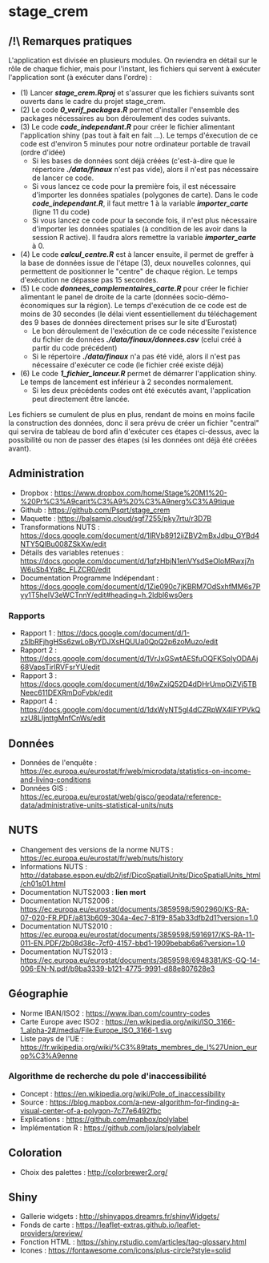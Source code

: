 # stage_crem

## /!\\ Remarques pratiques

L'application est divisée en plusieurs modules. On reviendra en détail sur le rôle de chaque fichier, mais pour l'instant, les fichiers qui servent à exécuter l'application sont (à exécuter dans l'ordre) :


* (1) Lancer ***stage_crem.Rproj*** et s'assurer que les fichiers suivants sont ouverts dans le cadre du projet stage_crem.
* (2) Le code ***0_verif_packages.R*** permet d'installer l'ensemble des packages nécessaires au bon déroulement des codes suivants.
* (3) Le code ***code_independant.R*** pour créer le fichier alimentant l'application shiny (pas tout à fait en fait ...). Le temps d'éxecution de ce code est d'environ 5 minutes pour notre ordinateur portable de travail (ordre d'idée)
    - Si les bases de données sont déjà créées (c'est-à-dire que le répertoire ***./data/finaux*** n'est pas vide), alors il n'est pas nécessaire de lancer ce code.
    - Si vous lancez ce code pour la première fois, il est nécessaire d'importer les données spatiales (polygones de carte). Dans le code ***code_independant.R***, il faut mettre 1 à la variable ***importer_carte*** (ligne 11 du code)
    - Si vous lancez ce code pour la seconde fois, il n'est plus nécessaire d'importer les données spatiales (à condition de les avoir dans la session R active). Il faudra alors remettre la variable ***importer_carte*** à 0.
* (4) Le code ***calcul_centre.R*** est à lancer ensuite, il permet de greffer à la base de données issue de l'étape (3), deux nouvelles colonnes, qui permettent de positionner le "centre" de chaque région. Le temps d'exécution ne dépasse pas 15 secondes.
* (5) Le code ***donnees_complementaires_carte.R*** pour créer le fichier alimentant le panel de droite de la carte (données socio-démo-économiques sur la région). Le temps d'exécution de ce code est de moins de 30 secondes (le délai vient essentiellement du téléchagement des 9 bases de données directement prises sur le site d'Eurostat)
    - Le bon déroulement de l'exécution de ce code nécessite l'existence du fichier de données ***./data/finaux/donnees.csv*** (celui créé à partir du code précédent)
    - Si le répertoire ***./data/finaux*** n'a pas été vidé, alors il n'est pas nécessaire d'exécuter ce code (le fichier créé existe déjà)
* (6) Le code ***1_fichier_lanceur.R*** permet de démarrer l'application shiny. Le temps de lancement est inférieur à 2 secondes normalement.
    - Si les deux précédents codes ont été exécutés avant, l'application peut directement être lancée.

Les fichiers se cumulent de plus en plus, rendant de moins en moins facile la construction des données, donc il sera prévu de créer un fichier "central" qui servira de tableau de bord afin d'exécuter ces étapes ci-dessus, avec la possibilité ou non de passer des étapes (si les données ont déjà été créées avant).


## Administration

* Dropbox : https://www.dropbox.com/home/Stage%20M1%20-%20Pr%C3%A9carit%C3%A9%20%C3%A9nerg%C3%A9tique
* Github : https://github.com/Psqrt/stage_crem
* Maquette : https://balsamiq.cloud/sgf7255/pky7rtu/r3D7B
* Transformations NUTS : https://docs.google.com/document/d/1IRVb8912ijZBV2mBxJdbu_GYBd4NTY5QlBu008ZSkXw/edit
* Détails des variables retenues : https://docs.google.com/document/d/1qfzHbjN1enVYsdSeOloMRwxj7nW6uSb4Yq8c_FLZCR0/edit
* Documentation Programme Indépendant : https://docs.google.com/document/d/1Zie090c7jKBRM7OdSxhfMM6s7Pyy1T5helV3eWCTnnY/edit#heading=h.2ldbl6ws0ers

### Rapports

* Rapport 1 : https://docs.google.com/document/d/1-z5IbRFjhgHSs6zwLoByYDJXsHQUUa0QpQ2p6zoMuzo/edit
* Rapport 2 : https://docs.google.com/document/d/1VrJxGSwtAESfuOQFKSoIyODAAj68VapsTirIRVFsrYU/edit  
* Rapport 3 : https://docs.google.com/document/d/16wZxiQ52D4dDHrUmpOiZVj5TBNeec611DEXRmDoFvbk/edit
* Rapport 4 : https://docs.google.com/document/d/1dxWyNT5gl4dCZRpWX4IFYPVkQxzU8LIjnttgMnfCnWs/edit

## Données
* Données de l'enquête : https://ec.europa.eu/eurostat/fr/web/microdata/statistics-on-income-and-living-conditions
* Données GIS : https://ec.europa.eu/eurostat/web/gisco/geodata/reference-data/administrative-units-statistical-units/nuts

## NUTS
* Changement des versions de la norme NUTS : https://ec.europa.eu/eurostat/fr/web/nuts/history
* Informations NUTS : http://database.espon.eu/db2/jsf/DicoSpatialUnits/DicoSpatialUnits_html/ch01s01.html
* Documentation NUTS2003 : **lien mort**
* Documentation NUTS2006 : https://ec.europa.eu/eurostat/documents/3859598/5902960/KS-RA-07-020-FR.PDF/a813b609-304a-4ec7-81f9-85ab33dfb2d1?version=1.0
* Documentation NUTS2010 : https://ec.europa.eu/eurostat/documents/3859598/5916917/KS-RA-11-011-EN.PDF/2b08d38c-7cf0-4157-bbd1-1909bebab6a6?version=1.0
* Documentation NUTS2013 : https://ec.europa.eu/eurostat/documents/3859598/6948381/KS-GQ-14-006-EN-N.pdf/b9ba3339-b121-4775-9991-d88e807628e3

## Géographie
* Norme IBAN/ISO2 : https://www.iban.com/country-codes
* Carte Europe avec ISO2 : https://en.wikipedia.org/wiki/ISO_3166-1_alpha-2#/media/File:Europe_ISO_3166-1.svg
* Liste pays de l'UE : https://fr.wikipedia.org/wiki/%C3%89tats_membres_de_l%27Union_europ%C3%A9enne

### Algorithme de recherche du pole d'inaccessibilité
* Concept : https://en.wikipedia.org/wiki/Pole_of_inaccessibility
* Source : https://blog.mapbox.com/a-new-algorithm-for-finding-a-visual-center-of-a-polygon-7c77e6492fbc
* Explications : https://github.com/mapbox/polylabel
* Implémentation R : https://github.com/jolars/polylabelr


## Coloration
* Choix des palettes : http://colorbrewer2.org/

## Shiny
* Gallerie widgets : http://shinyapps.dreamrs.fr/shinyWidgets/
* Fonds de carte : https://leaflet-extras.github.io/leaflet-providers/preview/
* Fonction HTML : https://shiny.rstudio.com/articles/tag-glossary.html 
* Icones : https://fontawesome.com/icons/plus-circle?style=solid
